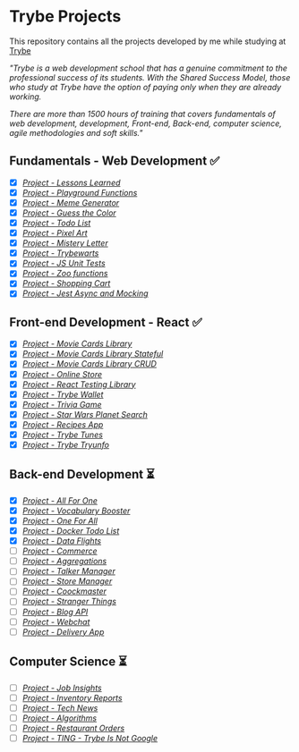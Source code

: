 # Trybe Projects

This repository contains all the projects developed by me while studying at [Trybe](https://www.betrybe.com/)

_"Trybe is a web development school that has a genuine commitment to the professional success of its students. With the Shared Success Model, those who study at Trybe have the option of paying only when they are already working._

_There are more than 1500 hours of training that covers fundamentals of web development, development, Front-end, Back-end, computer science, agile methodologies and soft skills."_


## Fundamentals - Web Development :white_check_mark:

- [x] _[Project - Lessons Learned](1-fundamentals/01-lessons-learned)_
- [x] _[Project - Playground Functions](1-fundamentals/02-playground-functions)_
- [x] _[Project - Meme Generator](1-fundamentals/03-meme-generator)_
- [x] _[Project - Guess the Color](1-fundamentals/04-guess-the-color)_
- [x] _[Project - Todo List](1-fundamentals/05-todo-list)_
- [x] _[Project - Pixel Art](1-fundamentals/06-pixel-art)_
- [x] _[Project - Mistery Letter](1-fundamentals/07-mistery-letter)_
- [x] _[Project - Trybewarts](1-fundamentals/08-trybewarts)_
- [x] _[Project - JS Unit Tests](1-fundamentals/09-js-unity-tests)_
- [x] _[Project - Zoo functions](1-fundamentals/10-zoo-functions)_
- [x] _[Project - Shopping Cart](1-fundamentals/11-shopping-cart)_
- [x] _[Project - Jest Async and Mocking](1-fundamentals/12-jest-async-mocking)_

## Front-end Development - React :white_check_mark:

- [x] _[Project - Movie Cards Library](2-back-end/01-movie-cards-library)_
- [x] _[Project - Movie Cards Library Stateful](2-back-end/02-movie-cards-library-stateful)_
- [x] _[Project - Movie Cards Library CRUD](2-back-end/03-movie-cards-library-crud)_
- [x] _[Project - Online Store](2-back-end/04-online-store)_
- [x] _[Project - React Testing Library](2-back-end/05-react-testing-library)_
- [x] _[Project - Trybe Wallet](2-back-end/06-trybe-wallet)_
- [x] _[Project - Trivia Game](2-back-end/07-trivia-react-redux)_
- [x] _[Project - Star Wars Planet Search](2-back-end/08-starwars-planet-search)_
- [x] _[Project - Recipes App](2-back-end/09-recipes-app)_
- [x] _[Project - Trybe Tunes](2-back-end/extra-trybetunes)_
- [x] _[Project - Trybe Tryunfo](2-back-end/extra-tryunfo)_

## Back-end Development :hourglass_flowing_sand:

- [x] _[Project - All For One](3-front-end/01-all-for-one)_
- [x] _[Project - Vocabulary Booster](3-front-end/02-vocabulary-booster)_
- [x] _[Project - One For All](3-front-end/03-one-for-all)_
- [x] _[Project - Docker Todo List](3-front-end/04-docker-todo-list)_
- [x] _[Project - Data Flights](3-front-end/05-mongodb-dataflights)_
- [ ] _[Project - Commerce]()_
- [ ] _[Project - Aggregations]()_
- [ ] _[Project - Talker Manager]()_
- [ ] _[Project - Store Manager]()_
- [ ] _[Project - Coockmaster]()_
- [ ] _[Project - Stranger Things]()_
- [ ] _[Project - Blog API]()_
- [ ] _[Project - Webchat]()_
- [ ] _[Project - Delivery App]()_

## Computer Science :hourglass_flowing_sand:

- [ ] _[Project - Job Insights]()_
- [ ] _[Project - Inventory Reports]()_
- [ ] _[Project - Tech News]()_
- [ ] _[Project - Algorithms]()_
- [ ] _[Project - Restaurant Orders]()_
- [ ] _[Project - TING - Trybe Is Not Google]()_
